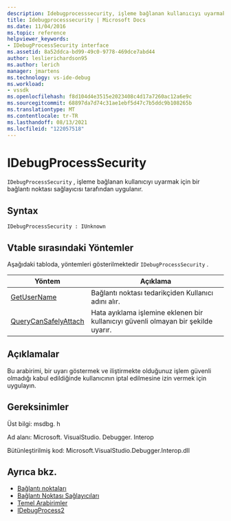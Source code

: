```yaml
---
description: Idebugprocesssecurity, işleme bağlanan kullanıcıyı uyarmak için bir bağlantı noktası sağlayıcısı tarafından uygulanır.
title: Idebugprocesssecurity | Microsoft Docs
ms.date: 11/04/2016
ms.topic: reference
helpviewer_keywords:
- IDebugProcessSecurity interface
ms.assetid: 8a52ddca-bd99-49c0-9778-469dce7abd44
author: leslierichardson95
ms.author: lerich
manager: jmartens
ms.technology: vs-ide-debug
ms.workload:
- vssdk
ms.openlocfilehash: f8d104d4e3515e2023408c4d17a7260ac12a6e9c
ms.sourcegitcommit: 68897da7d74c31ae1ebf5d47c7b5ddc9b108265b
ms.translationtype: MT
ms.contentlocale: tr-TR
ms.lasthandoff: 08/13/2021
ms.locfileid: "122057518"
---
```

# <a name="idebugprocesssecurity"></a>IDebugProcessSecurity
`IDebugProcessSecurity` , işleme bağlanan kullanıcıyı uyarmak için bir bağlantı noktası sağlayıcısı tarafından uygulanır.

## <a name="syntax"></a>Syntax

```
IDebugProcessSecurity : IUnknown
```

## <a name="methods-in-vtable-order"></a>Vtable sırasındaki Yöntemler
 Aşağıdaki tabloda, yöntemleri gösterilmektedir `IDebugProcessSecurity` .

|Yöntem|Açıklama|
|------------|-----------------|
|[GetUserName](../../../extensibility/debugger/reference/idebugprocesssecurity-getusername.md)|Bağlantı noktası tedarikçiden Kullanıcı adını alır.|
|[QueryCanSafelyAttach](../../../extensibility/debugger/reference/idebugprocesssecurity-querycansafelyattach.md)|Hata ayıklama işlemine eklenen bir kullanıcıyı güvenli olmayan bir şekilde uyarır.|

## <a name="remarks"></a>Açıklamalar
 Bu arabirimi, bir uyarı göstermek ve iliştirmekte olduğunuz işlem güvenli olmadığı kabul edildiğinde kullanıcının iptal edilmesine izin vermek için uygulayın.

## <a name="requirements"></a>Gereksinimler
 Üst bilgi: msdbg. h

 Ad alanı: Microsoft. VisualStudio. Debugger. Interop

 Bütünleştirilmiş kod: Microsoft.VisualStudio.Debugger.Interop.dll

## <a name="see-also"></a>Ayrıca bkz.
- [Bağlantı noktaları](../../../extensibility/debugger/ports.md)
- [Bağlantı Noktası Sağlayıcıları](../../../extensibility/debugger/port-suppliers.md)
- [Temel Arabirimler](../../../extensibility/debugger/reference/core-interfaces.md)
- [IDebugProcess2](../../../extensibility/debugger/reference/idebugprocess2.md)
